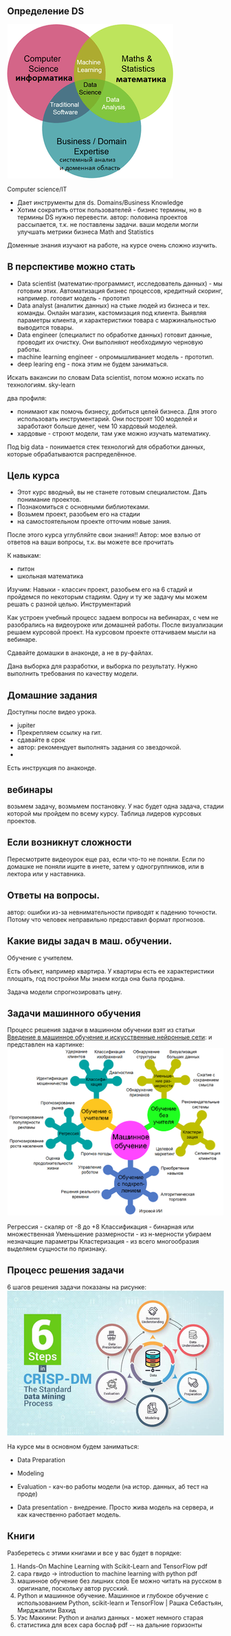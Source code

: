 ## Определение DS

![определение](ds_0.png)

Computer science/IT
* Дает инструменты для ds.
Domains/Business Knowledge
* Хотим сократить отток пользователей - бизнес термины, но в термины
  DS нужно перевести.
  автор: половина проектов рассыпается, т.к. не поставлены задачи.
  ваши модели могли улучшать метрики бизнеса
Math and Statistics
  
Доменные знания изучают на работе, на курсе очень сложно изучить.

## В перспективе можно стать

* Data scientist (математик-программист, исследователь данных) - мы
  готовим этих. Автоматизация бизнес процессов, кредитный скоринг,
  например. готовит модель - прототип
* Data analyst (аналитик данных) на стыке людей из бизнеса и тех.
  команды. Онлайн магазин, кастомизация под клиента. Выявляя
  параметры клиента, и характеристики товара с маржинальностью
  выводится товары.
* Data engineer (специалист по обработке данных) готовит данные,
  проводит их очистку. Они выполняют необходимую черновую работы.
* machine learning engineer - опромышливаниет модель - прототип.
* deep learing eng - пока этим не будем заниматься.

Искать вакансии по словам Data scientist,
потом можно искать по технологиям. sky-learn

два профиля:
* понимают как помочь бизнесу, добиться целей бизнеса. Для этого
  использовать инструментарий. Они построят 100 моделей и заработают
  больше денег, чем 10 хардовый моделей.
* хардовые - строют модели, там уже можно изучать математику.

Под big data - понимается стек технологий для обработки данных,
которые обрабатываются распределённое.

## Цель курса

* Этот курс вводный, вы не станете готовым специалистом. Дать
  понимание проектов.
* Познакомиться с основными библиотеками.
* Возьмем проект, разобьем его на стадии
* на самостоятельном проекте отточим новые зания.

После этого курса углубляйте свои знания!!
Автор: мое вэлью от ответов на ваши вопросы, т.к. вы можете
все прочитать

К навыкам:
* питон
* школьная математика

Изучим:
Навыки - классич проект, разобьем его на 6 стадий и пройдемся по
некоторым стадиям. Одну и ту же задачу мы можем решать с разной
целью.
Инструментарий

Как устроен учебный процесс
задаем вопросы на вебинарах, с чем не разобрались на видеоуроке или
домашней работы.
После визуализации решаем курсовой проект.
На курсовом проекте оттачиваем мысли на вебинаре.

Сдавайте домашки в анаконде, а не в py-файлах.

Дана выборка для разработки, и выборка по результату. Нужно
выполнить требования по качеству модели.

## Домашние задания

Доступны после видео урока.
* jupiter
* Прекрепляем ссылку на гит.
* сдавайте в срок
* автор: рекомендует выполнять задания со звездочкой.
* 

Есть инструкция по анаконде.

## вебинары

возьмем задачу, возмьмем постановку. У нас будет одна задача, стадии
которой мы пройдем по всему курсу.
Таблица лидеров курсовых проектов.

## Если возникнут сложности

Пересмотрите видеоурок еще раз, если что-то не поняли.
Если по домашке не поняли ищите в инете, затем у одногруппников,
или в лектора или у наставника.

## Ответы на вопросы.

автор: ошибки из-за невнимательности приводят к падению точности. Потому
что человек неправильно предоставил формат прогнозов.

## Какие виды задач в маш. обучении.

Обучение с учителем.

Есть объект, например квартира. У квартиры есть ее характеристики
площать, год постройки
Мы знаем когда она была продана.

Задача модели спрогнозировать цену.

## Задачи машинного обучения

Процесс решения задачи в машинном обучении взят из статьи  
[Введение в машинное обучение и искусственные нейронные сети](https://foobar167.github.io/page/vvedeniye-v-mashinnoye-obucheniye-i-iskusstvennyye-neyronnyye-seti.html):
и представлен на картинке:
![Процесс решения задачи в машинном обучении](solve-problem-process.png)

Регрессия - скаляр от -8 до +8
Классификация - бинарная или множественная
Уменьшение размерности - из н-мерности убираем незначащие параметры
Кластеризация - из всего многообразия выделяем сущности по признаку.

## Процесс решения задачи

6 шагов решения задачи показаны на рисунке:
![data-mining](data-mining.jpg)

На курсе мы в основном будем заниматься:
* Data Preparation
* Modeling
* Evaluation - кач-во работы модели (на истор. данных, аб тест на проде)

* Data presentation - внедрение. Просто жива модель на сервера, и
  как качественно работает модель.

## Книги

Разберетесь с этими книгами и все у вас будет в порядке:
1. Hands-On Machine Learning with Scikit-Learn and TensorFlow pdf
2. сара гвидо -> introduction to machine learning with python pdf
3. машинное обучение без лишних слов Ее можно читать на русском в
оригинале, поскольку автор русский. 
4. Python и машинное обучение. Машинное и глубокое обучение с
использованием Python, scikit-learn и TensorFlow | Рашка Себастьян,
Мирджалили Вахид
5. Уэс Маккини: Python и анализ данных - может немного старая
6. статистика для всех сара бослаф pdf -- на дальние горизонты
